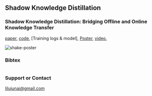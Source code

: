 ## Shadow Knowledge Distillation

### Shadow Knowledge Distillation: Bridging Offline and Online Knowledge Transfer

[paper](https://github.com/lilujunai/Tf-FD.github.io/edit/gh-pages/index.md), [code](https://github.com/lilujunai/Teacher-free-Distillation), [Training logs & model], [Poster](https://github.com/lilujunai/Teacher-free-Distillation/blob/gh-pages/03287-Poster.pdf), [video](https://github.com/lilujunai/Teacher-free-Distillation/blob/gh-pages/03287.mp4), 

![shake-poster](E:\github\SHAKE\poster\shake-poster.jpg)


### Bibtex 


```markdown

```


### Support or Contact

lilujunai@gmail.com

